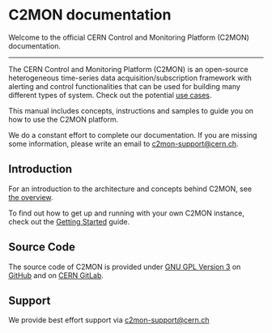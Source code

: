 # C2MON documentation

Welcome to the official CERN Control and Monitoring Platform (C2MON) documentation.

---

The CERN Control and Monitoring Platform (C2MON) is an open-source heterogeneous time-series data acquisition/subscription framework with alerting and
control functionalities that can be used for building many different types of system. Check out the potential [use cases](overview/#use-cases).

This manual includes concepts, instructions and samples to guide you on how to use the C2MON platform.

We do a constant effort to complete our documentation. If you are missing some information, please write an email to [c2mon-support@cern.ch](mailto:c2mon-support@cern.ch).


## Introduction

For an introduction to the architecture and concepts behind C2MON, see [the overview](overview).

To find out how to get up and running with your own C2MON instance, check out the [Getting Started](getting-started) guide.


## Source Code

The source code of C2MON is provided under [GNU GPL Version 3](about/license/) on [GitHub](http://github.com/c2mon/c2mon) and on [CERN GitLab](https://gitlab.cern.ch/c2mon/c2mon).


## Support

We provide best effort support via <c2mon-support@cern.ch>
